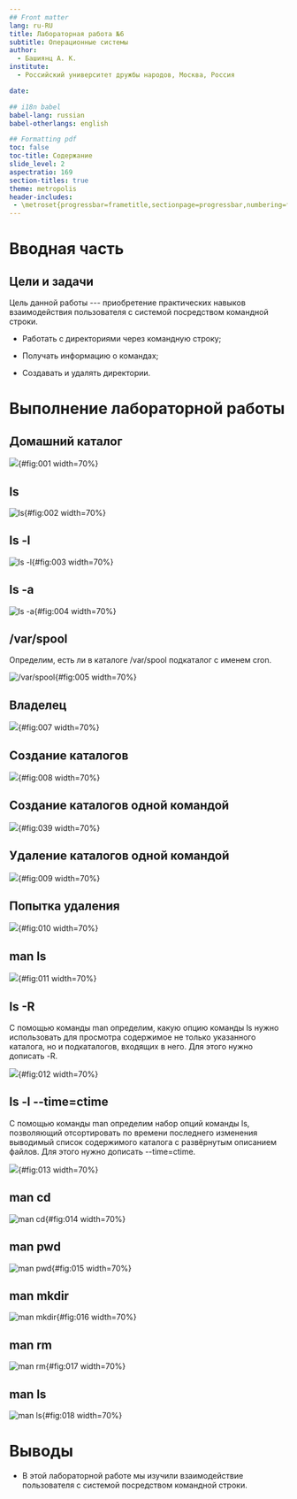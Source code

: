 ```yaml
---
## Front matter
lang: ru-RU
title: Лабораторная работа №6
subtitle: Операционные системы
author:
  - Башиянц А. К.
institute:
  - Российский университет дружбы народов, Москва, Россия

date: 

## i18n babel
babel-lang: russian
babel-otherlangs: english

## Formatting pdf
toc: false
toc-title: Содержание
slide_level: 2
aspectratio: 169
section-titles: true
theme: metropolis
header-includes:
 - \metroset{progressbar=frametitle,sectionpage=progressbar,numbering=fraction}
---
```




# Вводная часть

## Цели и задачи

Цель данной работы --- приобретение практических навыков взаимодействия пользователя с системой посредством командной строки.

* Работать с директориями через командную строку;

* Получать информацию о командах;

* Создавать и удалять директории.


# Выполнение лабораторной работы

## Домашний каталог

![](image/1.png){#fig:001 width=70%}

## ls

![ls](image/2.png){#fig:002 width=70%}

## ls -l

![ls -l](image/3.png){#fig:003 width=70%}

## ls -a

![ls -a](image/4.png){#fig:004 width=70%}

## /var/spool

Определим, есть ли в каталоге /var/spool подкаталог с именем cron.

![/var/spool](image/5.png){#fig:005 width=70%}

## Владелец

![](image/7.png){#fig:007 width=70%}

## Создание каталогов

![](image/8_new.png){#fig:008 width=70%}

## Создание каталогов одной командой

![](image/9_0.png){#fig:039 width=70%}

## Удаление каталогов одной командой

![](image/9_3.png){#fig:009 width=70%}

## Попытка удаления

![](image/10_rm.png){#fig:010 width=70%}

## man ls

![](image/11_ls.png){#fig:011 width=70%}

## ls -R

С помощью команды man определим, какую опцию команды ls нужно использовать для просмотра содержимое не только указанного каталога, но и подкаталогов, входящих в него. Для этого нужно дописать -R.

![](image/12_r.png){#fig:012 width=70%}

## ls -l --time=ctime

С помощью команды man определим набор опций команды ls, позволяющий отсортировать по времени последнего изменения выводимый список содержимого каталога с развёрнутым описанием файлов. Для этого нужно дописать --time=ctime.

![](image/13_sort.png){#fig:013 width=70%}


## man cd

![man cd](image/14_cd.png){#fig:014 width=70%}

## man pwd

![man pwd](image/15_pwd.png){#fig:015 width=70%}

## man mkdir

![man mkdir](image/16_mkdir.png){#fig:016 width=70%}

## man rm

![man rm](image/17_rm.png){#fig:017 width=70%}

## man ls

![man ls](image/18_rm.png){#fig:018 width=70%}





# Выводы

- В этой лабораторной работе мы изучили взаимодействие пользователя с системой посредством командной строки.
